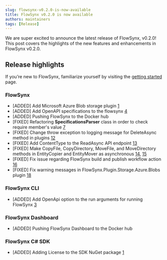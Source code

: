 ```yaml
---
slug: flowsynx-v0.2.0-is-now-available
title: FlowSynx v0.2.0 is now available
authors: maintainers
tags: [Release]
---
```


We are super excited to announce the latest release of FlowSynx, v0.2.0! This post covers the highlights of the new features and enhancements in FlowSynx v0.2.0.

## Release highlights
If you’re new to FlowSynx, familiarize yourself by visiting the [getting started](/docs/category/getting-started) page.

### FlowSynx
- [ADDED] Add Microsoft Azure Blob storage plugin [1](https://github.com/flowsynx/flowsynx/issues/1)
- [ADDED] Add OpenAPI specifications to the flowsynx [4](https://github.com/flowsynx/flowsynx/issues/4)
- [ADDED] Pushing FlowSynx to the Docker hub
- [FIXED] Refactoring **SpecificationsParser** class in order to check require member's value [7](https://github.com/flowsynx/flowsynx/issues/7)
- [FIXED] Change throw exception to logging message for DeleteAsync method in plugins [12](https://github.com/flowsynx/flowsynx/issues/12)
- [FIXED] Add ContentType to the ReadAsync API endpoint [13](https://github.com/flowsynx/flowsynx/issues/13)
- [FIXED] Make CopyFile, CopyDirectory, MoveFile, and  MoveDirectory methods in EntityCopier and EntityMover as asynchronous [14](https://github.com/flowsynx/flowsynx/issues/14), [15](https://github.com/flowsynx/flowsynx/issues/15)
- [FIXED] Fix issue regarding FlowSynx build and publish workflow action [16](https://github.com/flowsynx/flowsynx/issues/16)
- [FIXED] Fix warning messages in FlowSynx.Plugin.Storage.Azure.Blobs plugin [18](https://github.com/flowsynx/flowsynx/issues/18) 

### FlowSynx CLI
- [ADDED] Add OpenApi option to the run arguments for running FlowSynx [3](https://github.com/flowsynx/cli/issues/3)

### FlowSynx Dashboard
- [ADDED] Pushing FlowSynx Dashboard to the Docker hub

### FlowSynx C# SDK
- [ADDED] Adding License to the SDK NuGet package [1](https://github.com/flowsynx/csharp-sdk/issues/1)